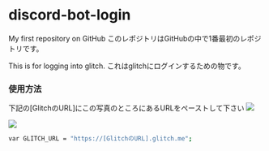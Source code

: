 # discord-bot-login

My first repository on GitHub
このレポジトリはGitHubの中で1番最初のレポジトリです。

This is for logging into glitch.
これはglitchにログインするための物です。

### 使用方法
下記の[GlitchのURL]にこの写真のところにあるURLをペーストして下さい
![](https://cdn.glitch.com/e5e1303c-0d3c-4eb7-a63e-36df014e5629%2F27172CD3-8B2D-4CE0-B934-93CA3E75DEFD.jpeg?v=1618915447052)

![](https://cdn.glitch.com/e5e1303c-0d3c-4eb7-a63e-36df014e5629%2F1264F07B-5891-4FF9-8049-C4D2C7EF8FE4.jpeg?v=1618915451509)
```bash
var GLITCH_URL = "https://[GlitchのURL].glitch.me";
```
